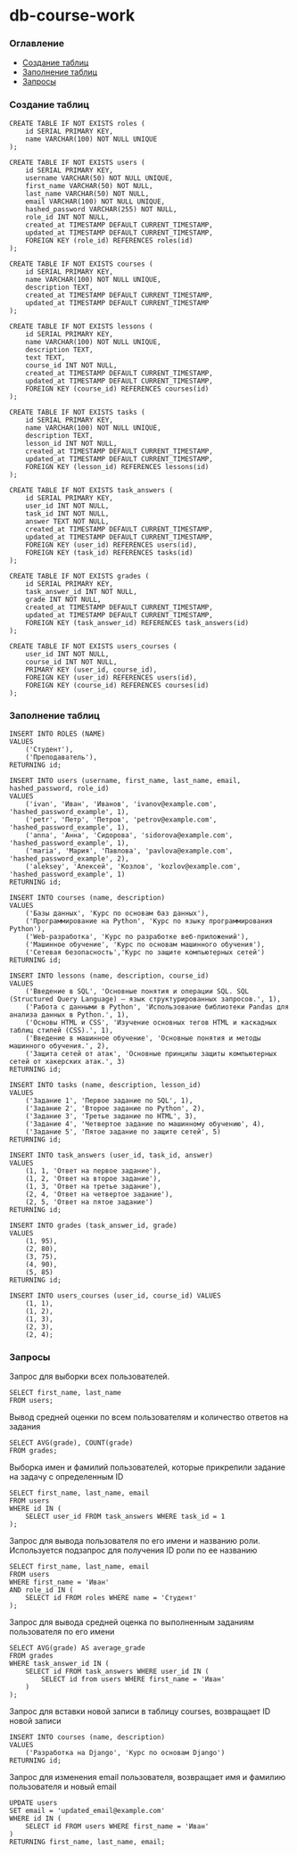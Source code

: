 # db-course-work

### Оглавление

* [Создание таблиц](#create)
* [Заполнение таблиц](#insert)
* [Запросы](#queries)


### Создание таблиц <a name="create"></a>

```PostgreSQL
CREATE TABLE IF NOT EXISTS roles (
	id SERIAL PRIMARY KEY,
	name VARCHAR(100) NOT NULL UNIQUE
);

CREATE TABLE IF NOT EXISTS users (
	id SERIAL PRIMARY KEY,
	username VARCHAR(50) NOT NULL UNIQUE,
	first_name VARCHAR(50) NOT NULL,
	last_name VARCHAR(50) NOT NULL,
	email VARCHAR(100) NOT NULL UNIQUE,
	hashed_password VARCHAR(255) NOT NULL,
	role_id INT NOT NULL,
	created_at TIMESTAMP DEFAULT CURRENT_TIMESTAMP,
	updated_at TIMESTAMP DEFAULT CURRENT_TIMESTAMP,
	FOREIGN KEY (role_id) REFERENCES roles(id)
);

CREATE TABLE IF NOT EXISTS courses (
	id SERIAL PRIMARY KEY,
	name VARCHAR(100) NOT NULL UNIQUE,
	description TEXT,
	created_at TIMESTAMP DEFAULT CURRENT_TIMESTAMP,
	updated_at TIMESTAMP DEFAULT CURRENT_TIMESTAMP
);

CREATE TABLE IF NOT EXISTS lessons (
	id SERIAL PRIMARY KEY,
	name VARCHAR(100) NOT NULL UNIQUE,
	description TEXT,
	text TEXT,
	course_id INT NOT NULL,
	created_at TIMESTAMP DEFAULT CURRENT_TIMESTAMP,
	updated_at TIMESTAMP DEFAULT CURRENT_TIMESTAMP,
	FOREIGN KEY (course_id) REFERENCES courses(id)
);

CREATE TABLE IF NOT EXISTS tasks (
	id SERIAL PRIMARY KEY,
	name VARCHAR(100) NOT NULL UNIQUE,
	description TEXT,
	lesson_id INT NOT NULL,
	created_at TIMESTAMP DEFAULT CURRENT_TIMESTAMP,
	updated_at TIMESTAMP DEFAULT CURRENT_TIMESTAMP,
	FOREIGN KEY (lesson_id) REFERENCES lessons(id)
);

CREATE TABLE IF NOT EXISTS task_answers (
	id SERIAL PRIMARY KEY,
	user_id INT NOT NULL,
	task_id INT NOT NULL,
	answer TEXT NOT NULL,
	created_at TIMESTAMP DEFAULT CURRENT_TIMESTAMP,
	updated_at TIMESTAMP DEFAULT CURRENT_TIMESTAMP,
	FOREIGN KEY (user_id) REFERENCES users(id),
	FOREIGN KEY (task_id) REFERENCES tasks(id)
);

CREATE TABLE IF NOT EXISTS grades (
	id SERIAL PRIMARY KEY,
	task_answer_id INT NOT NULL,
	grade INT NOT NULL,
	created_at TIMESTAMP DEFAULT CURRENT_TIMESTAMP,
	updated_at TIMESTAMP DEFAULT CURRENT_TIMESTAMP,
	FOREIGN KEY (task_answer_id) REFERENCES task_answers(id)
);

CREATE TABLE IF NOT EXISTS users_courses (
	user_id INT NOT NULL,
	course_id INT NOT NULL,
	PRIMARY KEY (user_id, course_id),
	FOREIGN KEY (user_id) REFERENCES users(id),
	FOREIGN KEY (course_id) REFERENCES courses(id)
);
```

### Заполнение таблиц <a name="insert"></a>

```PostgreSQL
INSERT INTO ROLES (NAME)
VALUES
	('Студент'),
	('Преподаватель'),
RETURNING id;

INSERT INTO users (username, first_name, last_name, email, hashed_password, role_id) 
VALUES
	('ivan', 'Иван', 'Иванов', 'ivanov@example.com', 'hashed_password_example', 1),
	('petr', 'Петр', 'Петров', 'petrov@example.com', 'hashed_password_example', 1),
	('anna', 'Анна', 'Сидорова', 'sidorova@example.com', 'hashed_password_example', 1),
	('maria', 'Мария', 'Павлова', 'pavlova@example.com', 'hashed_password_example', 2),
	('aleksey', 'Алексей', 'Козлов', 'kozlov@example.com', 'hashed_password_example', 1)
RETURNING id;

INSERT INTO courses (name, description) 
VALUES
	('Базы данных', 'Курс по основам баз данных'),
	('Программирование на Python', 'Курс по языку программирования Python'),
	('Web-разработка', 'Курс по разработке веб-приложений'),
	('Машинное обучение', 'Курс по основам машинного обучения'),
	('Сетевая безопасность','Курс по защите компьютерных сетей')
RETURNING id;

INSERT INTO lessons (name, description, course_id) 
VALUES
	('Введение в SQL', 'Основные понятия и операции SQL. SQL (Structured Query Language) — язык структурированных запросов.', 1),
	('Работа с данными в Python', 'Использование библиотеки Pandas для анализа данных в Python.', 1),
	('Основы HTML и CSS', 'Изучение основных тегов HTML и каскадных таблиц стилей (CSS).', 1),
	('Введение в машинное обучение', 'Основные понятия и методы машинного обучения.', 2),
	('Защита сетей от атак', 'Основные принципы защиты компьютерных сетей от хакерских атак.', 3)
RETURNING id;

INSERT INTO tasks (name, description, lesson_id) 
VALUES
	('Задание 1', 'Первое задание по SQL', 1),
	('Задание 2', 'Второе задание по Python', 2),
	('Задание 3', 'Третье задание по HTML', 3),
	('Задание 4', 'Четвертое задание по машинному обучению', 4),
	('Задание 5', 'Пятое задание по защите сетей', 5)
RETURNING id;

INSERT INTO task_answers (user_id, task_id, answer)
VALUES 
	(1, 1, 'Ответ на первое задание'),
	(1, 2, 'Ответ на второе задание'),
	(1, 3, 'Ответ на третье задание'),
	(2, 4, 'Ответ на четвертое задание'),
	(2, 5, 'Ответ на пятое задание')
RETURNING id;

INSERT INTO grades (task_answer_id, grade) 
VALUES
	(1, 95),
	(2, 80),
	(3, 75),
	(4, 90),
	(5, 85)
RETURNING id;

INSERT INTO users_courses (user_id, course_id) VALUES
	(1, 1),
	(1, 2),
	(1, 3),
	(2, 3),
	(2, 4);
```


### Запросы <a name="queries"></a>

Запрос для выборки всех пользователей. 

```PostgreSQL
SELECT first_name, last_name 
FROM users;
```

Вывод средней оценки по всем пользователям и количество ответов на задания

```PostgreSQL
SELECT AVG(grade), COUNT(grade)
FROM grades;
```

Выборка имен и фамилий пользователей, которые прикрепили задание на задачу с определенным ID

```PostgreSQL
SELECT first_name, last_name, email
FROM users
WHERE id IN (
	SELECT user_id FROM task_answers WHERE task_id = 1
);
```

Запрос для вывода пользователя по его имени и названию роли. Используется подзапрос для получения ID роли по ее названию

```PostgreSQL
SELECT first_name, last_name, email 
FROM users 
WHERE first_name = 'Иван'
AND role_id IN (
	SELECT id FROM roles WHERE name = 'Студент'
);
```


Запрос для вывода средней оценка по выполненным заданиям пользователя по его имени

```PostgreSQL
SELECT AVG(grade) AS average_grade
FROM grades
WHERE task_answer_id IN (
	SELECT id FROM task_answers WHERE user_id IN (
		SELECT id from users WHERE first_name = 'Иван'
	)
);
```


Запрос для вставки новой записи в таблицу courses, возвращает ID новой записи

```PostgreSQL
INSERT INTO courses (name, description) 
VALUES
	('Разработка на Django', 'Курс по основам Django')
RETURNING id;
```


Запрос для изменения email пользователя, возвращает имя и фамилию пользователя и новый email

```PostgreSQL
UPDATE users
SET email = 'updated_email@example.com'
WHERE id IN (
	SELECT id FROM users WHERE first_name = 'Иван'
)
RETURNING first_name, last_name, email;
```
